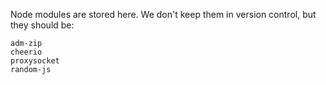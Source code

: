 
Node modules are stored here. We don't keep them in version control, but
they should be:

	adm-zip
	cheerio
	proxysocket
	random-js

	
